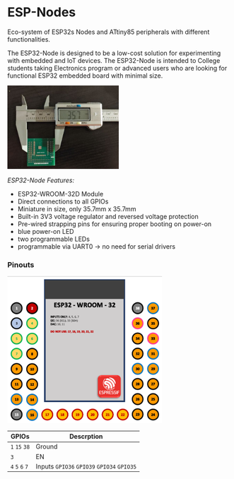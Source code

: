 # ESP-Nodes
Eco-system of ESP32s Nodes and ATtiny85 peripherals with different functionalities.

<p>The ESP32-Node is designed to be a low-cost solution for experimenting with embedded and IoT devices. The ESP32-Node is intended to College students taking Electronics program or advanced users who are looking for functional ESP32 embedded board with minimal size.</p>

<img alt="ESP32-Node PCB" src="https://github.com/alexandrebobkov/ESP-Nodes/blob/main/assets/ESP32-Node-001.jpg" width="50%"/>

<p><i>ESP32-Node Features:</i></p>

- ESP32-WROOM-32D Module
- Direct connections to all GPIOs
- Miniature in size, only 35.7mm x 35.7mm
- Built-in 3V3 voltage regulator and reversed voltage protection
- Pre-wired strapping pins for ensuring proper booting on power-on
- blue power-on LED
- two programmable LEDs
- programmable via UART0 -> no need for serial drivers

### Pinouts

<img alt="ESP32-Node Pinout" src="https://github.com/alexandrebobkov/ESP-Nodes/blob/main/assets/ESP32-Node-pinout.png" width="350px"/>

| GPIOs | Descrption |
| --- | --- |
| `1` `15` `38` | Ground |
| `3` | EN |
| `4` `5` `6` `7` | Inputs `GPIO36` `GPIO39` `GPIO34` `GPIO35` |